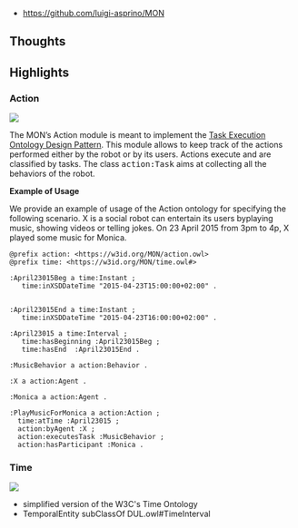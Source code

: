 
- https://github.com/luigi-asprino/MON

## Thoughts



## Highlights

### Action

![](/assets/images/2024-08-23-14-20-16.png)

The MON’s Action module is meant to implement the  <a href="http://ontologydesignpatterns.org/wiki/Submissions:TaskExecution">Task Execution Ontology Design Pattern</a>. 
This module allows to keep track of the actions performed either by the robot or by its users. 
Actions execute and are classified by tasks. 
The class <tt>action:Task</tt> aims at collecting all the behaviors of the robot.

<b>Example of Usage</b>

We provide an example of usage of the Action ontology for specifying the following scenario.
X is a social robot can entertain its users by ​playing music, showing videos or telling jokes.
On 23 April 2015 from 3pm to 4p, X played some music for Monica.

```turtle
@prefix action: <https://w3id.org/MON/action.owl>
@prefix time: <https://w3id.org/MON/time.owl#>

:April23015Beg a time:Instant ;
   time:inXSDDateTime "2015-04-23T15:00:00+02:00" .


:April23015End a time:Instant ;
   time:inXSDDateTime "2015-04-23T16:00:00+02:00" .

:April23015 a time:Interval ;
   time:hasBeginning :April23015Beg ;
   time:hasEnd  :April23015End .

:MusicBehavior a action:Behavior .

:X a action:Agent .

:Monica a action:Agent .

:PlayMusicForMonica a action:Action ;
  time:atTime :April23015 ;
  action:byAgent :X ;
  action:executesTask :MusicBehavior ;
  action:hasParticipant :Monica .

```

### Time

![](/assets/images/2024-08-24-08-25-27.png)

- simplified version of the W3C&apos;s Time Ontology
- TemporalEntity subClassOf DUL.owl#TimeInterval
